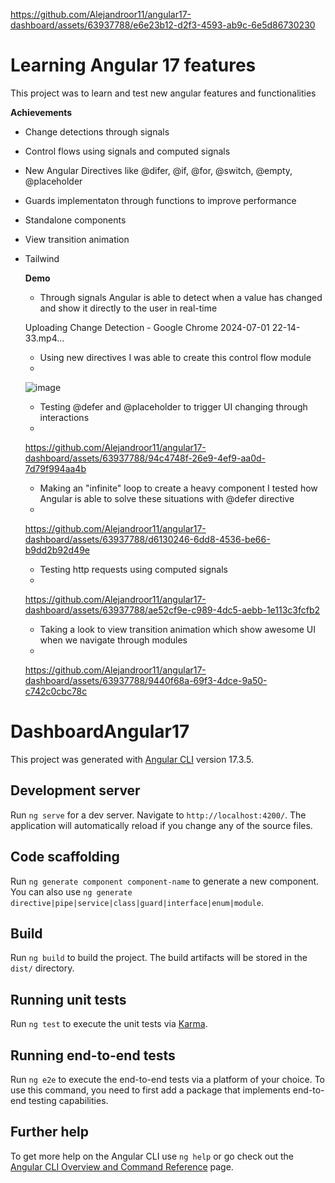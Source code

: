 
https://github.com/Alejandroor11/angular17-dashboard/assets/63937788/e6e23b12-d2f3-4593-ab9c-6e5d86730230
# Learning Angular 17 features
This project was to learn and test new angular features and functionalities

**Achievements**
* Change detections through signals
* Control flows using signals and computed signals
* New Angular Directives like @difer, @if, @for, @switch, @empty, @placeholder
* Guards implementaton through functions to improve performance
* Standalone components
* View transition animation
* Tailwind

  **Demo**
  * Through signals Angular is able to detect when a value has changed and show it directly to the user in real-time
  
  Uploading Change Detection - Google Chrome 2024-07-01 22-14-33.mp4…
  
  * Using new directives I was able to create this control flow module
  * 
  ![image](https://github.com/Alejandroor11/angular17-dashboard/assets/63937788/16421da4-cc7c-444a-9a2d-15143cc70fb2)

  * Testing @defer and @placeholder to trigger UI changing through interactions
  * 
  https://github.com/Alejandroor11/angular17-dashboard/assets/63937788/94c4748f-26e9-4ef9-aa0d-7d79f994aa4b

  * Making an "infinite" loop to create a heavy component I tested how Angular is able to solve these situations with @defer directive
  * 
  https://github.com/Alejandroor11/angular17-dashboard/assets/63937788/d6130246-6dd8-4536-be66-b9dd2b92d49e

  * Testing http requests using computed signals
  * 
  https://github.com/Alejandroor11/angular17-dashboard/assets/63937788/ae52cf9e-c989-4dc5-aebb-1e113c3fcfb2

  * Taking a look to view transition animation which show awesome UI when we navigate through modules
  * 
  https://github.com/Alejandroor11/angular17-dashboard/assets/63937788/9440f68a-69f3-4dce-9a50-c742c0cbc78c







# DashboardAngular17

This project was generated with [Angular CLI](https://github.com/angular/angular-cli) version 17.3.5.

## Development server

Run `ng serve` for a dev server. Navigate to `http://localhost:4200/`. The application will automatically reload if you change any of the source files.

## Code scaffolding

Run `ng generate component component-name` to generate a new component. You can also use `ng generate directive|pipe|service|class|guard|interface|enum|module`.

## Build

Run `ng build` to build the project. The build artifacts will be stored in the `dist/` directory.

## Running unit tests

Run `ng test` to execute the unit tests via [Karma](https://karma-runner.github.io).

## Running end-to-end tests

Run `ng e2e` to execute the end-to-end tests via a platform of your choice. To use this command, you need to first add a package that implements end-to-end testing capabilities.

## Further help

To get more help on the Angular CLI use `ng help` or go check out the [Angular CLI Overview and Command Reference](https://angular.io/cli) page.
